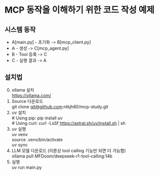 # MCP 동작을 이해하기 위한 코드 작성 예제

## 시스템 동작
- A[main.py] - 초기화 -> B[mcp_client.py] 
- A - 생성 -> C[mcp_agent.py]    
- B - Tool 등록 -> C
- C - 실행 결과 -> A

## 설치법
0. ollama 설치
    <br/> https://ollama.com/ 
1. Source 다운로드
    <br/> git clone git@github.com:ntkjh80/mcp-study.git
2. uv 설치
    <br/> # Using pip: pip install uv
    <br/> # Using curl: curl -LsSf https://astral.sh/uv/install.sh | sh
3. uv 실행
    <br/> uv venv
    <br/> source .venv/bin/activate
    <br/> uv sync
4. LLM 모델 다운로드 (이론상 tool calling 기능만 되면 다 가능함)
    <br/> ollama pull MFDoom/deepseek-r1-tool-calling:14b
5. 실행
    <br/> uv run main.py